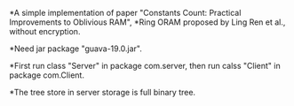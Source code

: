 *A simple implementation of paper "Constants Count: Practical Improvements to Oblivious RAM", 
*Ring ORAM proposed by Ling Ren et al., without encryption.

*Need jar package "guava-19.0.jar".

*First run class "Server" in package com.server, then run calss "Client" in package com.Client.

*The tree store in server storage is full binary tree.
